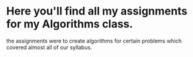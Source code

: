 # Here you'll find all my assignments for my Algorithms class.
the assignments were to create algorithms for certain problems which covered almost all of our syllabus.
